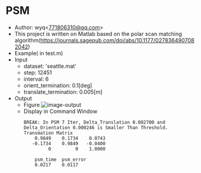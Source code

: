 # PSM
- Author: wyq<<771806310@qq.com>>
- This project is written on Matlab based on the polar scan matching algorithm(https://journals.sagepub.com/doi/abs/10.1177/0278364907082042)
- Example( in test.m)
- Input 
  - dataset: 'seattle.mat'
  - step: 12451
  - interval: 6
  - orient_termination: 0.1\[deg]
  - translate_termination: 0.005\[m]
- Output
  - Figure
    ![image-output]( https://github.com/wyq0721/ROS-GET/blob/master/images/catkin-compile.png     )
  - Display in Command Window
    ```
    BREAK: In PSM 7 Iter, Delta_Translation 0.002700 and Delta_Orientation 0.000246 is Smaller Than Threshold.
    Transmation Matrix
        0.9849    0.1734    0.0743
       -0.1734    0.9849   -0.0400
             0         0    1.0000

        psm_time  psm_error
        0.0217    0.0117
    ```